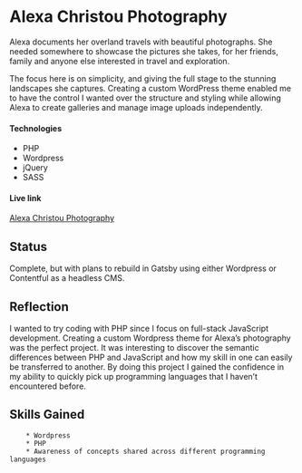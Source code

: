 # Alexa Christou Photography

Alexa documents her overland travels with beautiful photographs. She needed somewhere to showcase the pictures she takes, for her friends, family and anyone else interested in travel and exploration.

The focus here is on simplicity, and giving the full stage to the stunning landscapes she captures. Creating a custom WordPress theme enabled me to have the control I wanted over the structure and styling while allowing Alexa to create galleries and manage image uploads independently.

#### Technologies

- PHP
- Wordpress
- jQuery
- SASS

#### Live link

[Alexa Christou Photography](http://www.alexachristouphotography.com/)

## Status

Complete, but with plans to rebuild in Gatsby using either Wordpress or Contentful as a headless CMS.

## Reflection

I wanted to try coding with PHP since I focus on full-stack JavaScript development. Creating a custom Wordpress theme for Alexa’s photography was the perfect project. It was interesting to discover the semantic differences between PHP and JavaScript and how my skill in one can easily be transferred to another. By doing this project I gained the confidence in my ability to quickly pick up programming languages that I haven’t encountered before.

## Skills Gained

        * Wordpress
        * PHP
        * Awareness of concepts shared across different programming languages
